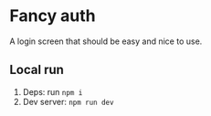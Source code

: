 # Fancy auth

A login screen that should be easy and nice to use.

## Local run

1. Deps: run `npm i`
2. Dev server: `npm run dev`
